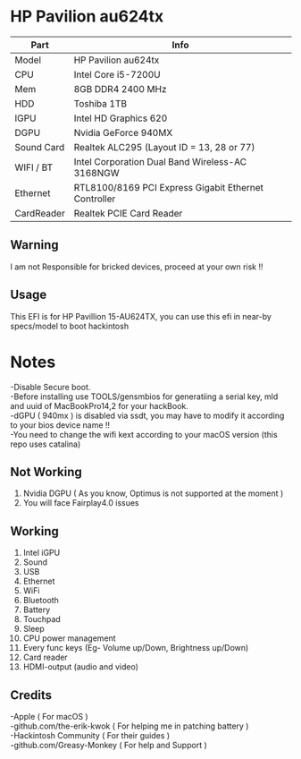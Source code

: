 # HP Pavilion au624tx

| Part       | Info                                                         |
| ---------- | ------------------------------------------------------------ |
| Model      | HP Pavilion au624tx                                          |
| CPU        | Intel Core i5-7200U                                          |
| Mem        | 8GB DDR4 2400 MHz                                            |
| HDD        | Toshiba  1TB                                     |
| IGPU       | Intel HD Graphics 620                                        |
| DGPU       | Nvidia GeForce 940MX                                         |
| Sound Card | Realtek ALC295 (Layout ID = 13, 28 or 77)                    |
| WIFI / BT  | Intel Corporation Dual Band Wireless-AC 3168NGW              |
| Ethernet   | RTL8100/8169 PCI Express Gigabit Ethernet Controller         |
| CardReader | Realtek PCIE Card Reader                                     |    

## Warning
I am not Responsible for bricked devices, proceed at your own risk !!

## Usage
This EFI is for HP Pavillion 15-AU624TX, you can use this efi in near-by specs/model to boot hackintosh

# Notes
-Disable Secure boot. <br>
-Before installing use TOOLS/gensmbios for generatiing a serial key, mld and uuid of MacBookPro14,2 for your hackBook. <br>
-dGPU ( 940mx ) is disabled via ssdt, you may have to modify it according to your bios device name !! <br>
-You need to change the wifi kext according to your macOS version (this repo uses catalina)
## Not Working

1. Nvidia DGPU ( As you know, Optimus is not supported at the moment )
2. You will face Fairplay4.0 issues

## Working

1. Intel iGPU
2. Sound
3. USB
4. Ethernet
5. WiFi
6. Bluetooth
7. Battery
8. Touchpad
9. Sleep
10. CPU power management
11. Every func keys (Eg- Volume up/Down, Brightness up/Down)
12. Card reader
13. HDMI-output (audio and video)


## Credits

-Apple ( For macOS ) <br>
-github.com/the-erik-kwok ( For helping me in patching battery ) <br> 
-Hackintosh Community ( For their guides ) <br>
-github.com/Greasy-Monkey ( For help and Support ) <br>
